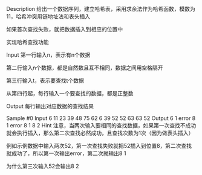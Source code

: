 Description
给出一个数据序列，建立哈希表，采用求余法作为哈希函数，模数为11，哈希冲突用链地址法和表头插入

如果首次查找失败，就把数据插入到相应的位置中

实现哈希查找功能

Input
第一行输入n，表示有n个数据

第二行输入n个数据，都是自然数且互不相同，数据之间用空格隔开

第三行输入t，表示要查找t个数据

从第四行起，每行输入一个要查找的数据，都是正整数

Output
每行输出对应数据的查找结果

Sample
#0
Input
6
11 23 39 48 75 62
6
39
52
52
63
63
52
Output
6 1
error
8 1
error
8 1
8 2
Hint
注意，当两次输入要相同的查找数据，如果第一次查找不成功就会执行插入，那么第二次查找必然成功，且查找次数为1次（因为做表头插入）

例如示例数据中输入两次52，第一次查找失败就把52插入到位置8，第二次查找就成功了，所以第一次输出error，第二次就输出8 1

为什么第三次输入52会输出8 2